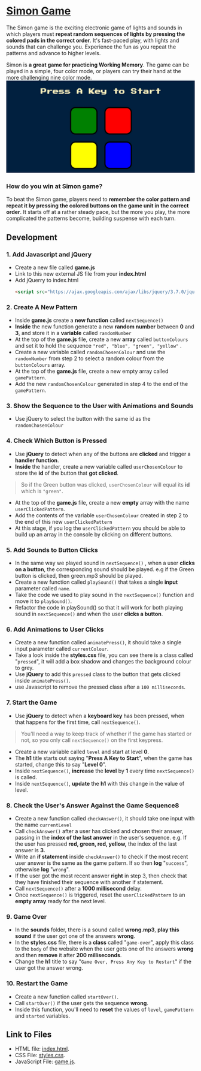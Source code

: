 # [Simon Game](https://shalini-lodhi.github.io/Simon-Game/)
The Simon game is the exciting electronic game of lights and sounds in which players must  **repeat random sequences of lights by pressing the colored pads in the correct order**. It's fast-paced play, with lights and sounds that can challenge you. Experience the fun as you repeat the patterns and advance to higher levels. 

Simon is **a great game for practicing Working Memory**. The game can be played in a simple, four color mode, or players can try their hand at the more challenging nine color mode.
![Simon-Game](/simon-game.jpg)

### How do you win at Simon game?

To beat the Simon game, players need to  **remember the color pattern and repeat it by pressing the colored buttons on the game unit in the correct order**. It starts off at a rather steady pace, but the more you play, the more complicated the patterns become, building suspense with each turn.

## Development 
### 1.  Add Javascript and jQuery
 - Create a new file called  **game.js**
 - Link to this new external JS file from your **index.html**
 - Add jQuerry to index.html
	 ```html
	 <script src="https://ajax.googleapis.com/ajax/libs/jquery/3.7.0/jquery.min.js"></script>
	 ```
### 2. Create A New Pattern
- Inside **game.js** create a **new function** called `nextSequence()`
- **Inside** the new function generate a new **random number** between **0** and **3**, and store it in a **variable** called `randomNumber`
-  At the top of the  **game.js** file, create a new  **array**  called  `buttonColours`  and set it to hold the sequence  `"red", "blue", "green", "yellow"`  .
-  Create a new variable called  `randomChosenColour`  and use the  `randomNumber`  from step 2 to select a random colour from the  `buttonColours`  array.
-  At the top of the  **game.js** file, create a new empty array called  `gamePattern`.
-  Add the new  `randomChosenColour`  generated in step 4 to the end of the  `gamePattern`.
### 3. Show the Sequence to the User with Animations and Sounds
- Use jQuery to select the button with the same id as the `randomChosenColour`
### 4. Check Which Button is Pressed
- Use  **jQuery**  to detect when any of the buttons are  **clicked**  and trigger a  **handler function**.
-  **Inside**  the handler, create a new variable called  `userChosenColour`  to store the  **id**  of the button that  **got clicked**.

>  So if the Green button was clicked,  `userChosenColour`  will equal its  **id**  which is  `"green"`.
- At the top of the  **game.js**  file, create a new  **empty**  array with the name  `userClickedPattern`.
- Add the contents of the variable  `userChosenColour`  created in step 2 to the end of this new  `userClickedPattern`
- At this stage, if you log the  `userClickedPattern`  you should be able to build up an array in the console by clicking on different buttons.

### 5. Add Sounds to Button Clicks
- In the same way we played sound in  `nextSequence()`  , when a user  **clicks on a button**, the corresponding sound should be played. e.g if the Green button is clicked, then green.mp3 should be played.
-  Create a new function called  `playSound()`  that takes a single  **input**  parameter called  `name`.
-  Take the code we used to play sound in the  `nextSequence()`  function and move it to  `playSound()`.
-  Refactor the code in playSound() so that it will work for both playing sound in  `nextSequence()`  and when the user  **clicks a button**.

### 6. Add Animations to User Clicks
- Create a new function called  `animatePress()`, it should take a single input parameter called  `currentColour`.
-  Take a look inside the  **styles.css**  file, you can see there is a class called "`pressed`", it will add a box shadow and changes the background colour to grey.
-  Use  **jQuery**  to add this  `pressed`  class to the button that gets clicked inside  `animatePress()`.
- use Javascript to remove the pressed class after a `100 milliseconds`.

### 7. Start the Game
- Use  **jQuery**  to detect when a  **keyboard key**  has been pressed, when that happens for the first time, call  `nextSequence()`.

> You'll need a way to keep track of whether if the game has started or not, so you only call  `nextSequence()`  on the first keypress.

- Create a new variable called  `level`  and start at level  **0**.
- The  **h1**  title starts out saying "**Press A Key to Start**", when the game has started, change this to say "**Level 0**".
- Inside  `nextSequence()`,  **increase**  the  **level**  by  **1**  every time  `nextSequence()`  is called.
- Inside  `nextSequence()`,  **update**  the  **h1**  with this change in the value of level.  

### 8. Check the User's Answer Against the Game Sequence8
- Create a new function called  `checkAnswer()`, it should take one input with the name  `currentLevel`
-  Call  `checkAnswer()` after a user has clicked and chosen their answer, passing in the  **index of the last answer**  in the user's sequence.
e.g. If the user has pressed  **red, green, red, yellow,**  the index of the last answer is  **3.**
- Write an  **if statement**  inside  `checkAnswer()`  to check if the most recent user answer is the same as the game pattern. If so then  **log**  "`success`", otherwise  **log**  "`wrong`".
- If the user got the most recent answer  **right** in step 3, then check that they have finished their sequence with another if statement.
- Call  `nextSequence()`  after a  **1000 millisecond**  delay.
- Once  `nextSequence()`  is triggered, reset the  `userClickedPattern`  to an  **empty array** ready for the next level.
### 9. Game Over
- In the  **sounds**  folder, there is a sound called  **wrong.mp3**,  **play this sound**  if the user got one of the answers  **wrong**.
- In the  **styles.css**  file, there is a  **class**  called "`game-over`", apply this class to the  `body`  of the website when the user gets one of the answers  **wrong**  and then  **remove**  it after  **200 milliseconds**.
- Change the **h1** title to say "`Game Over, Press Any Key to Restart`" if the user got the answer wrong.  
### 10. Restart the Game
- Create a new function called  `startOver()`.
- Call  `startOver()`  if the user gets the sequence  **wrong**.
- Inside this function, you'll need to  **reset**  the values of  `level`,  `gamePattern`  and  `started`  variables.

## Link to Files
- HTML file: [index.html](https://github.com/roshanwaa/SIMON_GAME/blob/main/index.html).
- CSS File: [styles.css](https://github.com/roshanwaa/SIMON_GAME/blob/main/styles.css).
- JavaScript File: [game.js](https://github.com/roshanwaa/SIMON_GAME/blob/main/game.js).
